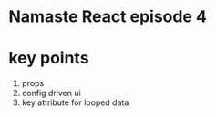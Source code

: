 # Namaste React episode 4

# key points

1. props
2. config driven ui
3. key attribute for looped data
